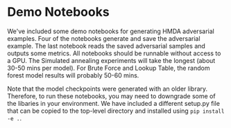 # Demo Notebooks

We've included some demo notebooks for generating HMDA adversarial examples. Four of the notebooks generate and save the adversarial example. The last notebook reads the saved adversarial samples and outputs some metrics. All notebooks should be runnable without access to a GPU. The Simulated annealing experiments will take the longest (about 30-50 mins per model). For Brute Force and Lookup Table, the random forest model results will probably 50-60 mins.

Note that the model checkpoints were generated with an older library. Therefore, to run these notebooks, you may need to downgrade some of the libaries in your environment. We have included a different setup.py file that can be copied to the top-level directory and installed using `pip install -e .`.